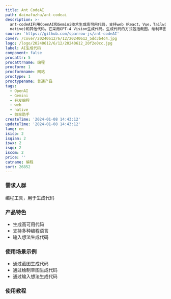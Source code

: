```yaml
---
title: Ant CodeAI
path: daimafuzhu/ant-codeai
description: >-
  ant-codeAI利用OpenAI和Gemini技术生成高可用代码，支持web（React，Vue，Tailwind CSS），native (react
  native)和其他代码。它采用GPT-4 Vision生成代码。生成代码的方式包括截图，绘制草图，和输入想法。
source: 'https://github.com/sparrow-js/ant-codeAI'
cover: /cover/20240612/6/12/20240612_5dd3b4c4.jpg
logo: /logo/20240612/6/12/20240612_20f2e0cc.jpg
label: AI生成代码
component: false
procattr: 5
procattrname: 编程
procform: 1
procformname: 网站
proctype: 1
proctypename: 普通产品
tags:
  - OpenAI
  - Gemini
  - 开发编程
  - web
  - native
  - 效率助手
createTime: '2024-01-08 14:43:12'
updateTime: '2024-01-08 14:43:12'
lang: en
isicp: 2
isqian: 2
iswx: 2
isqq: 2
iscom: 2
price: ''
catname: 编程
sort: 26852
---
```




### 需求人群
编程工具，用于生成代码

### 产品特色
- 生成高可用代码
- 支持多种编程语言
- 输入想法生成代码

### 使用场景示例
- 通过截图生成代码
- 通过绘制草图生成代码
- 通过输入想法生成代码

### 使用教程


  
